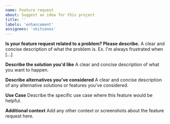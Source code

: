 ```yaml
---
name: Feature request
about: Suggest an idea for this project
title: ''
labels: 'enhancement'
assignees: 'skitsanos'
---
```


**Is your feature request related to a problem? Please describe.**
A clear and concise description of what the problem is. Ex. I'm always frustrated when [...]

**Describe the solution you'd like**
A clear and concise description of what you want to happen.

**Describe alternatives you've considered**
A clear and concise description of any alternative solutions or features you've considered.

**Use Case**
Describe the specific use case where this feature would be helpful.

**Additional context**
Add any other context or screenshots about the feature request here.